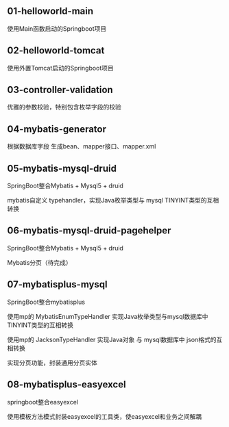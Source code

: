 ## 01-helloworld-main
使用Main函数启动的Springboot项目

## 02-helloworld-tomcat
使用外置Tomcat启动的Springboot项目

## 03-controller-validation
优雅的参数校验，特别包含枚举字段的校验

## 04-mybatis-generator
根据数据库字段 生成bean、mapper接口、mapper.xml

## 05-mybatis-mysql-druid
SpringBoot整合Mybatis + Mysql5 + druid

mybatis自定义 typehandler，实现Java枚举类型与 mysql TINYINT类型的互相转换

## 06-mybatis-mysql-druid-pagehelper
SpringBoot整合Mybatis + Mysql5 + druid

Mybatis分页（待完成）

## 07-mybatisplus-mysql
SpringBoot整合mybatisplus

使用mp的 MybatisEnumTypeHandler 实现Java枚举类型与mysql数据库中 TINYINT类型的互相转换

使用mp的 JacksonTypeHandler 实现Java对象 与 mysql数据库中 json格式的互相转换

实现分页功能，封装通用分页实体

## 08-mybatisplus-easyexcel
springboot整合easyexcel

使用模板方法模式封装easyexcel的工具类，使easyexcel和业务之间解耦
